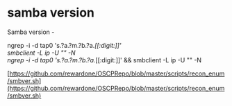 # **samba version**

Samba version -  
  
ngrep -i -d tap0 's.?a.?m.?b.?a.*[[:digit:]]'  
smbclient -L ip -U "" -N  
ngrep -i -d tap0 's.?a.?m.?b.?a.*[[:digit:]]' && smbclient -L ip -U "" -N  
  
  
[https://github.com/rewardone/OSCPRepo/blob/master/scripts/recon_enum/smbver.sh](https://github.com/rewardone/OSCPRepo/blob/master/scripts/recon_enum/smbver.sh)